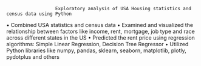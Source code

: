                       Exploratory analysis of USA Housing statistics and census data using Python
                      
                      
•	Combined USA statistics and census data 
•	Examined and visualized the relationship between factors like income, rent, mortgage, job type and race across different states in the US
•	Predicted the rent price using regression algorithms: Simple Linear Regression, Decision Tree Regressor
•	Utilized Python libraries like numpy, pandas, sklearn, seaborn, matplotlib, plotly, pydotplus and others
